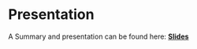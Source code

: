 # Presentation
A Summary and presentation can be found here:
**[Slides](name_of_your_file_including_the_presentation_slides)**
